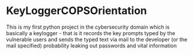 # KeyLoggerCOPSOrientation
This is my first python project in the cybersecurity domain which is basically a keylogger - that is it records the key prompts typed by the vulnerable users and sends the typed text via mail to the developer (or the mail specified) probability leaking out passwords and vital information

